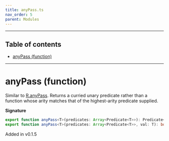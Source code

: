 ```yaml
---
title: anyPass.ts
nav_order: 5
parent: Modules
---
```


---

<h2 class="text-delta">Table of contents</h2>

- [anyPass (function)](#anypass-function)

---

# anyPass (function)

Similar to [R.anyPass](https://ramdajs.com/docs/#anyPass). Returns a curried unary
predicate rather than a function whose arity matches that of the highest-arity predicate supplied.

**Signature**

```ts
export function anyPass<T>(predicates: Array<Predicate<T>>): Predicate<T>;
export function anyPass<T>(predicates: Array<Predicate<T>>, val: T): boolean; { ... }
```

Added in v0.1.5
